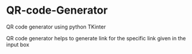 # QR-code-Generator
QR code generator using python TKinter

QR code generator helps to generate link for the specific link given in the input box 

